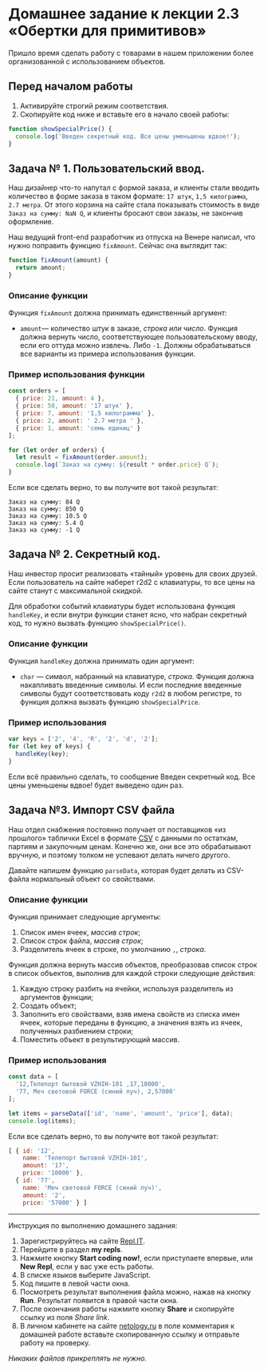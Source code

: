 # Домашнее задание к лекции 2.3 «Обертки для примитивов»

Пришло время сделать работу с товарами в нашем приложении более организованной с использованием объектов.

## Перед началом работы
1. Активируйте строгий режим соответствия.
2. Скопируйте код ниже и вставьте его в начало своей работы:
```javascript
function showSpecialPrice() {
  console.log('Введен секретный код. Все цены уменьшены вдвое!');
}
```

## Задача № 1. Пользовательский ввод.
Наш дизайнер что-то напутал с формой заказа, и клиенты стали вводить количество в форме заказа в таком формате: `17 штук`, `1,5 килограмма`, `2.7 метра`. От этого корзина на сайте стала показывать стоимость в виде `Заказ на сумму: NaN Q`, и клиенты бросают свои заказы, не закончив оформление.

Наш ведущий front-end разработчик из отпуска на Венере написал, что нужно поправить функцию `fixAmount`. Сейчас она выглядит так:

```javascript
function fixAmount(amount) {
  return amount;
}
```

### Описание функции
Функция `fixAmount` должна принимать единственный аргумент:
* `amount`— количество штук в заказе, *строка или число*.
Функция должна вернуть число, соответствующее пользовательскому вводу, если его оттуда можно извлечь. Либо `-1`. Должны обрабатываться все варианты из примера использования функции.

### Пример использования функции
```javascript
const orders = [
  { price: 21, amount: 4 },
  { price: 50, amount: '17 штук' },
  { price: 7, amount: '1,5 килограмма' },
  { price: 2, amount: ' 2.7 метра ' },
  { price: 1, amount: 'семь единиц' }
];

for (let order of orders) {
  let result = fixAmount(order.amount);
  console.log(`Заказ на сумму: ${result * order.price} Q`);
}
```

Если все сделать верно, то вы получите вот такой результат:

```
Заказ на сумму: 84 Q
Заказ на сумму: 850 Q
Заказ на сумму: 10.5 Q
Заказ на сумму: 5.4 Q
Заказ на сумму: -1 Q
```

## Задача № 2. Секретный код.
Наш инвестор просит реализовать «тайный» уровень для своих друзей. Если пользователь на сайте наберет r2d2 с клавиатуры, то все цены на сайте станут с максимальной скидкой.

Для обработки событий клавиатуры будет использована функция `handleKey`, и если внутри функции станет ясно, что набран секретный код, то нужно вызвать функцию `showSpecialPrice()`.

### Описание функции
Функция `handleKey` должна принимать один аргумент:
* `char` — символ, набранный на клавиатуре, *строка*.
Функция должна накапливать введенные символы. И если последние введенные символы будут соответствовать коду `r2d2` в любом регистре, то функция должна вызвать функцию `showSpecialPrice`.

### Пример использования
```javascript
var keys = ['2', '4', 'R', '2', 'd', '2'];
for (let key of keys) {
  handleKey(key);
}
```
Если всё правильно сделать, то сообщение Введен секретный код. Все цены уменьшены вдвое! будет выведено один раз.

## Задача №3. Импорт CSV файла
Наш отдел снабжения постоянно получает от поставщиков «из прошлого» таблички Excel в формате [CSV](https://ru.wikipedia.org/wiki/CSV) с данными по остаткам, партиям и закупочным ценам. Конечно же, они все это обрабатывают вручную, и поэтому толком не успевают делать ничего другого.

Давайте напишем функцию `parseData`, которая будет делать из CSV-файла нормальный объект со свойствами.

### Описание функции
Функция принимает следующие аргументы:

1. Cписок имен ячеек, *массив строк*;
2. Cписок строк файла, *массив строк*;
3. Разделитель ячеек в строке, по умолчанию `,`, *строка*.

Функция должна вернуть массив объектов, преобразовав список строк в список объектов, выполнив для каждой строки следующие действия:

1. Каждую строку разбить на ячейки, используя разделитель из аргументов функции;
2. Создать объект;
3. Заполнить его свойствами, взяв имена свойств из списка имен ячеек, которые переданы в функцию, а значения взять из ячеек, полученных разбиением строки;
4. Поместить объект в результирующий массив.

### Пример использования
```javascript
const data = [
  '12,Телепорт бытовой VZHIH-101 ,17,10000',
  '77, Меч световой FORCE (синий луч), 2,57000'
];

let items = parseData(['id', 'name', 'amount', 'price'], data);
console.log(items);
```

Если все сделать верно, то вы получите вот такой результат:

```javascript
[ { id: '12',
    name: 'Телепорт бытовой VZHIH-101',
    amount: '17',
    price: '10000' },
  { id: '77',
    name: 'Меч световой FORCE (синий луч)',
    amount: '2',
    price: '57000' } ]
```

---
Инструкция по выполнению домашнего задания:

1. Зарегистрируйтесь на сайте [Repl.IT](https://repl.it/).
2. Перейдите в раздел **my repls**.
3. Нажмите кнопку **Start coding now!**, если приступаете впервые, или **New Repl**, если у вас уже есть работы.
4. В списке языков выберите JavaScript.
5. Код пишите в левой части окна.
6. Посмотреть результат выполнения файла можно, нажав на кнопку **Run**. Результат появится в правой части окна.
7. После окончания работы нажмите кнопку **Share** и скопируйте ссылку из поля *Share link*.
8. В личном кабинете на сайте [netology.ru](http://netology.ru/) в поле комментария к домашней работе вставьте скопированную ссылку и отправьте работу на проверку.

*Никаких файлов прикреплять не нужно.*